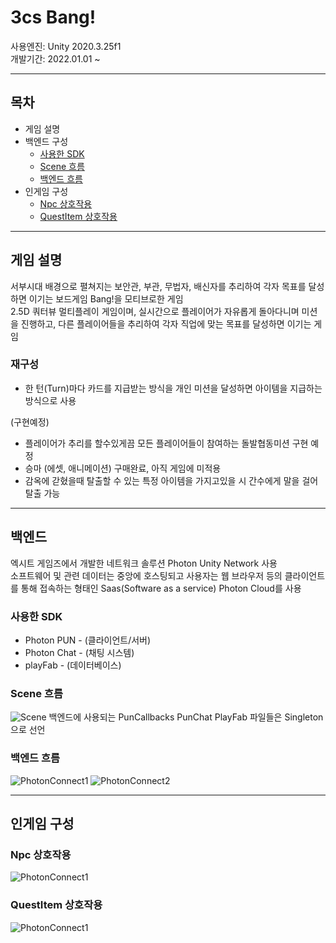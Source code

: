 # 3cs Bang!  

사용엔진: Unity 2020.3.25f1  
개발기간: 2022.01.01 ~

---
## 목차

+ 게임 설명
+ 백엔드 구성  
  * [사용한 SDK](#사용한-SDK)  
  * [Scene 흐름](#Scene-흐름)  
  * [백엔드 흐름](#백엔드-흐름)  
+ 인게임 구성
  * [Npc 상호작용](#Npc-상호작용)  
  * [QuestItem 상호작용](#QuestItem-상호작용)  

---
## 게임 설명  
서부시대 배경으로 펼쳐지는 보안관, 부관, 무법자, 배신자를 추리하여 각자 목표를 달성하면 이기는 보드게임 Bang!을 모티브로한 게임  
2.5D 쿼터뷰 멀티플레이 게임이며, 실시간으로 플레이어가 자유롭게 돌아다니며 미션을 진행하고, 다른 플레이어들을 추리하여 각자 직업에 맞는 목표를 달성하면 이기는 게임

### 재구성  
+ 한 턴(Turn)마다 카드를 지급받는 방식을 개인 미션을 달성하면 아이템을 지급하는 방식으로 사용  


(구현예정)
+ 플레이어가 추리를 할수있게끔 모든 플레이어들이 참여하는 돌발협동미션 구현 예정  
+ 승마 (에셋, 애니메이션) 구매완료, 아직 게임에 미적용  
+ 감옥에 갇혔을때 탈출할 수 있는 특정 아이템을 가지고있을 시 간수에게 말을 걸어 탈출 가능   

---
## 백엔드 

엑시트 게임즈에서 개발한 네트워크 솔루션 Photon Unity Network 사용  
소프트웨어 및 관련 데이터는 중앙에 호스팅되고 사용자는 웹 브라우저 등의 클라이언트를 통해 접속하는 형태인 Saas(Software as a service) Photon Cloud를 사용  

### 사용한 SDK
+ Photon PUN - (클라이언트/서버)
+ Photon Chat - (채팅 시스템)
+ playFab - (데이터베이스)

### Scene 흐름

![Scene](https://drive.google.com/uc?export=view&id=1rxi3rNfg41JVnqnuS7guwVQw0nhaKJJo)
백엔드에 사용되는 PunCallbacks PunChat PlayFab 파일들은 Singleton으로 선언

### 백엔드 흐름
![PhotonConnect1](https://drive.google.com/uc?export=view&id=1oL-mmjmCgdyl8P8My4MaNHJFgq5-JQHz)
![PhotonConnect2](https://drive.google.com/uc?export=view&id=1anRfcLVgx86pvEYS3RUqlCLzppGlJGea)

---
## 인게임 구성  

### Npc 상호작용
![PhotonConnect1](https://drive.google.com/uc?export=view&id=17GbIGYF6dSyMX4dLjkRGlCRa1SSav7IG)  

### QuestItem 상호작용  
![PhotonConnect1](https://drive.google.com/uc?export=view&id=17GN8L-5i3yGx9ESL-ip2Xo6xCQx1cwYA)  
